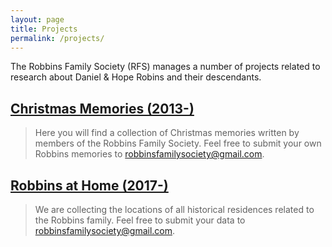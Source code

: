 ```yaml
---
layout: page
title: Projects
permalink: /projects/
---
```


The Robbins Family Society (RFS) manages a number of projects related to research about Daniel & Hope Robins and their descendants.

## [Christmas Memories (2013-)](/projects/christmas-memories/)

> Here you will find a collection of Christmas memories written by members of the Robbins Family Society. Feel free to submit your own Robbins memories to [robbinsfamilysociety@gmail.com](mailto:robbinsfamilysociety@gmail.com).

## [Robbins at Home (2017-)](/projects/robbins-at-home/)

> We are collecting the locations of all historical residences related to the Robbins family. Feel free to submit your data to [robbinsfamilysociety@gmail.com](mailto:robbinsfamilysociety@gmail.com).
